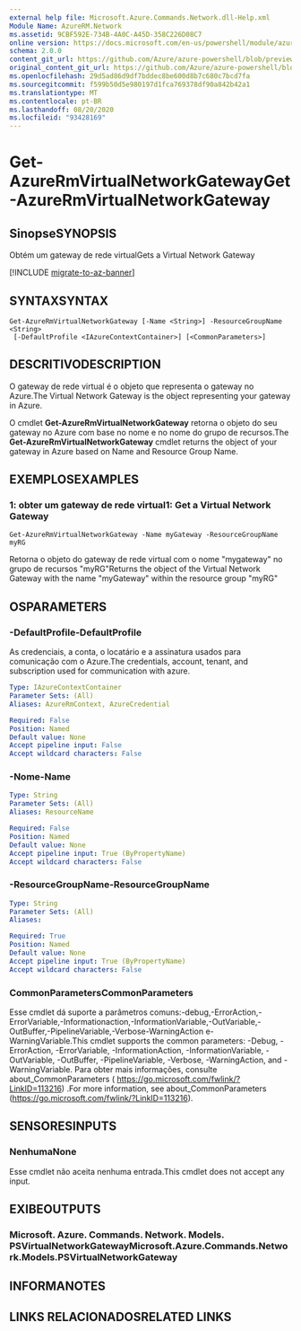 ```yaml
---
external help file: Microsoft.Azure.Commands.Network.dll-Help.xml
Module Name: AzureRM.Network
ms.assetid: 9CBF592E-734B-4A0C-A45D-358C226D08C7
online version: https://docs.microsoft.com/en-us/powershell/module/azurerm.network/get-azurermvirtualnetworkgateway
schema: 2.0.0
content_git_url: https://github.com/Azure/azure-powershell/blob/preview/src/ResourceManager/Network/Commands.Network/help/Get-AzureRmVirtualNetworkGateway.md
original_content_git_url: https://github.com/Azure/azure-powershell/blob/preview/src/ResourceManager/Network/Commands.Network/help/Get-AzureRmVirtualNetworkGateway.md
ms.openlocfilehash: 29d5ad86d9df7bddec8be600d8b7c680c7bcd7fa
ms.sourcegitcommit: f599b50d5e980197d1fca769378df90a842b42a1
ms.translationtype: MT
ms.contentlocale: pt-BR
ms.lasthandoff: 08/20/2020
ms.locfileid: "93428169"
---
```

# <span data-ttu-id="4eea3-101">Get-AzureRmVirtualNetworkGateway</span><span class="sxs-lookup"><span data-stu-id="4eea3-101">Get-AzureRmVirtualNetworkGateway</span></span>

## <span data-ttu-id="4eea3-102">Sinopse</span><span class="sxs-lookup"><span data-stu-id="4eea3-102">SYNOPSIS</span></span>
<span data-ttu-id="4eea3-103">Obtém um gateway de rede virtual</span><span class="sxs-lookup"><span data-stu-id="4eea3-103">Gets a Virtual Network Gateway</span></span>

[!INCLUDE [migrate-to-az-banner](../../includes/migrate-to-az-banner.md)]

## <span data-ttu-id="4eea3-104">SYNTAX</span><span class="sxs-lookup"><span data-stu-id="4eea3-104">SYNTAX</span></span>

```
Get-AzureRmVirtualNetworkGateway [-Name <String>] -ResourceGroupName <String>
 [-DefaultProfile <IAzureContextContainer>] [<CommonParameters>]
```

## <span data-ttu-id="4eea3-105">DESCRITIVO</span><span class="sxs-lookup"><span data-stu-id="4eea3-105">DESCRIPTION</span></span>
<span data-ttu-id="4eea3-106">O gateway de rede virtual é o objeto que representa o gateway no Azure.</span><span class="sxs-lookup"><span data-stu-id="4eea3-106">The Virtual Network Gateway is the object representing your gateway in Azure.</span></span>

<span data-ttu-id="4eea3-107">O cmdlet **Get-AzureRmVirtualNetworkGateway** retorna o objeto do seu gateway no Azure com base no nome e no nome do grupo de recursos.</span><span class="sxs-lookup"><span data-stu-id="4eea3-107">The **Get-AzureRmVirtualNetworkGateway** cmdlet returns the object of your gateway in Azure based on Name and Resource Group Name.</span></span>

## <span data-ttu-id="4eea3-108">EXEMPLOS</span><span class="sxs-lookup"><span data-stu-id="4eea3-108">EXAMPLES</span></span>

### <span data-ttu-id="4eea3-109">1: obter um gateway de rede virtual</span><span class="sxs-lookup"><span data-stu-id="4eea3-109">1: Get a Virtual Network Gateway</span></span>
```
Get-AzureRmVirtualNetworkGateway -Name myGateway -ResourceGroupName myRG
```

<span data-ttu-id="4eea3-110">Retorna o objeto do gateway de rede virtual com o nome "mygateway" no grupo de recursos "myRG"</span><span class="sxs-lookup"><span data-stu-id="4eea3-110">Returns the object of the Virtual Network Gateway with the name "myGateway" within the resource group "myRG"</span></span>

## <span data-ttu-id="4eea3-111">OS</span><span class="sxs-lookup"><span data-stu-id="4eea3-111">PARAMETERS</span></span>

### <span data-ttu-id="4eea3-112">-DefaultProfile</span><span class="sxs-lookup"><span data-stu-id="4eea3-112">-DefaultProfile</span></span>
<span data-ttu-id="4eea3-113">As credenciais, a conta, o locatário e a assinatura usados para comunicação com o Azure.</span><span class="sxs-lookup"><span data-stu-id="4eea3-113">The credentials, account, tenant, and subscription used for communication with azure.</span></span>

```yaml
Type: IAzureContextContainer
Parameter Sets: (All)
Aliases: AzureRmContext, AzureCredential

Required: False
Position: Named
Default value: None
Accept pipeline input: False
Accept wildcard characters: False
```

### <span data-ttu-id="4eea3-114">-Nome</span><span class="sxs-lookup"><span data-stu-id="4eea3-114">-Name</span></span>
```yaml
Type: String
Parameter Sets: (All)
Aliases: ResourceName

Required: False
Position: Named
Default value: None
Accept pipeline input: True (ByPropertyName)
Accept wildcard characters: False
```

### <span data-ttu-id="4eea3-115">-ResourceGroupName</span><span class="sxs-lookup"><span data-stu-id="4eea3-115">-ResourceGroupName</span></span>
```yaml
Type: String
Parameter Sets: (All)
Aliases: 

Required: True
Position: Named
Default value: None
Accept pipeline input: True (ByPropertyName)
Accept wildcard characters: False
```

### <span data-ttu-id="4eea3-116">CommonParameters</span><span class="sxs-lookup"><span data-stu-id="4eea3-116">CommonParameters</span></span>
<span data-ttu-id="4eea3-117">Esse cmdlet dá suporte a parâmetros comuns:-debug,-ErrorAction,-ErrorVariable,-Informationaction,-InformationVariable,-OutVariable,-OutBuffer,-PipelineVariable,-Verbose-WarningAction e-WarningVariable.</span><span class="sxs-lookup"><span data-stu-id="4eea3-117">This cmdlet supports the common parameters: -Debug, -ErrorAction, -ErrorVariable, -InformationAction, -InformationVariable, -OutVariable, -OutBuffer, -PipelineVariable, -Verbose, -WarningAction, and -WarningVariable.</span></span> <span data-ttu-id="4eea3-118">Para obter mais informações, consulte about_CommonParameters ( https://go.microsoft.com/fwlink/?LinkID=113216) .</span><span class="sxs-lookup"><span data-stu-id="4eea3-118">For more information, see about_CommonParameters (https://go.microsoft.com/fwlink/?LinkID=113216).</span></span>

## <span data-ttu-id="4eea3-119">SENSORES</span><span class="sxs-lookup"><span data-stu-id="4eea3-119">INPUTS</span></span>

### <span data-ttu-id="4eea3-120">Nenhuma</span><span class="sxs-lookup"><span data-stu-id="4eea3-120">None</span></span>
<span data-ttu-id="4eea3-121">Esse cmdlet não aceita nenhuma entrada.</span><span class="sxs-lookup"><span data-stu-id="4eea3-121">This cmdlet does not accept any input.</span></span>

## <span data-ttu-id="4eea3-122">EXIBE</span><span class="sxs-lookup"><span data-stu-id="4eea3-122">OUTPUTS</span></span>

### <span data-ttu-id="4eea3-123">Microsoft. Azure. Commands. Network. Models. PSVirtualNetworkGateway</span><span class="sxs-lookup"><span data-stu-id="4eea3-123">Microsoft.Azure.Commands.Network.Models.PSVirtualNetworkGateway</span></span>

## <span data-ttu-id="4eea3-124">INFORMA</span><span class="sxs-lookup"><span data-stu-id="4eea3-124">NOTES</span></span>

## <span data-ttu-id="4eea3-125">LINKS RELACIONADOS</span><span class="sxs-lookup"><span data-stu-id="4eea3-125">RELATED LINKS</span></span>

